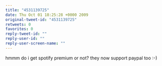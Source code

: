 ```yaml
---
title: "4531139725"
date: Thu Oct 01 18:25:28 +0000 2009
original-tweet-id: "4531139725"
retweets: 0
favorites: 0
reply-tweet-id: ""
reply-user-id: ""
reply-user-screen-name: ""
---
```

hmmm do i get spotify premium or not? they now support paypal too :-)
